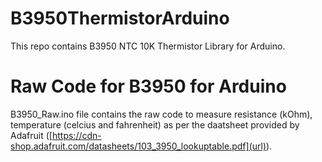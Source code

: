 # B3950ThermistorArduino
This repo contains B3950 NTC 10K Thermistor Library for Arduino.


# Raw Code for B3950 for Arduino

B3950_Raw.ino file contains the raw code to measure resistance (kOhm), temperature (celcius and fahrenheit) as per the daatsheet provided by Adafruit ([https://cdn-shop.adafruit.com/datasheets/103_3950_lookuptable.pdf](url)). 
